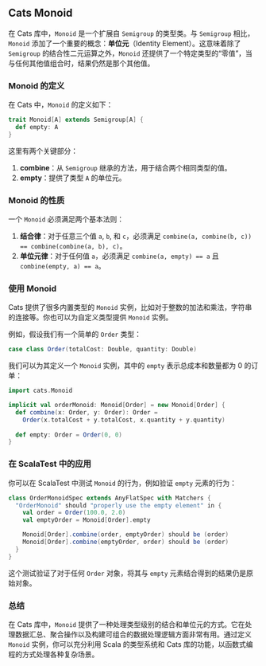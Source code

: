 ## Cats Monoid 

在 Cats 库中，`Monoid` 是一个扩展自 `Semigroup` 的类型类。与 `Semigroup` 相比，`Monoid` 添加了一个重要的概念：**单位元**（Identity Element）。这意味着除了 `Semigroup` 的结合性二元运算之外，`Monoid` 还提供了一个特定类型的“零值”，当与任何其他值组合时，结果仍然是那个其他值。

### Monoid 的定义

在 Cats 中，`Monoid` 的定义如下：

```scala
trait Monoid[A] extends Semigroup[A] {
  def empty: A
}
```

这里有两个关键部分：

1. **combine**：从 `Semigroup` 继承的方法，用于结合两个相同类型的值。
2. **empty**：提供了类型 `A` 的单位元。

### Monoid 的性质

一个 `Monoid` 必须满足两个基本法则：

1. **结合律**：对于任意三个值 `a`, `b`, 和 `c`，必须满足 `combine(a, combine(b, c)) == combine(combine(a, b), c)`。
2. **单位元律**：对于任何值 `a`，必须满足 `combine(a, empty) == a` 且 `combine(empty, a) == a`。

### 使用 Monoid

Cats 提供了很多内置类型的 `Monoid` 实例，比如对于整数的加法和乘法，字符串的连接等。你也可以为自定义类型提供 `Monoid` 实例。

例如，假设我们有一个简单的 `Order` 类型：

```scala
case class Order(totalCost: Double, quantity: Double)
```

我们可以为其定义一个 `Monoid` 实例，其中的 `empty` 表示总成本和数量都为 0 的订单：

```scala
import cats.Monoid

implicit val orderMonoid: Monoid[Order] = new Monoid[Order] {
  def combine(x: Order, y: Order): Order = 
    Order(x.totalCost + y.totalCost, x.quantity + y.quantity)
  
  def empty: Order = Order(0, 0)
}
```

### 在 ScalaTest 中的应用

你可以在 ScalaTest 中测试 `Monoid` 的行为，例如验证 `empty` 元素的行为：

```scala
class OrderMonoidSpec extends AnyFlatSpec with Matchers {
  "OrderMonoid" should "properly use the empty element" in {
    val order = Order(100.0, 2.0)
    val emptyOrder = Monoid[Order].empty

    Monoid[Order].combine(order, emptyOrder) should be (order)
    Monoid[Order].combine(emptyOrder, order) should be (order)
  }
}
```

这个测试验证了对于任何 `Order` 对象，将其与 `empty` 元素结合得到的结果仍是原始对象。

### 总结

在 Cats 库中，`Monoid` 提供了一种处理类型级别的结合和单位元的方式。它在处理数据汇总、聚合操作以及构建可组合的数据处理逻辑方面非常有用。通过定义 `Monoid` 实例，你可以充分利用 Scala 的类型系统和 Cats 库的功能，以函数式编程的方式处理各种复杂场景。